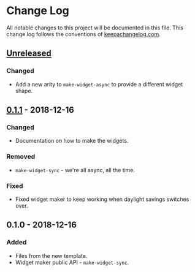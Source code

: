 # Change Log
All notable changes to this project will be documented in this file. This change log follows the conventions of [keepachangelog.com](http://keepachangelog.com/).

## [Unreleased]
### Changed
- Add a new arity to `make-widget-async` to provide a different widget shape.

## [0.1.1] - 2018-12-16
### Changed
- Documentation on how to make the widgets.

### Removed
- `make-widget-sync` - we're all async, all the time.

### Fixed
- Fixed widget maker to keep working when daylight savings switches over.

## 0.1.0 - 2018-12-16
### Added
- Files from the new template.
- Widget maker public API - `make-widget-sync`.

[Unreleased]: https://github.com/your-name/stock-watcher/compare/0.1.1...HEAD
[0.1.1]: https://github.com/your-name/stock-watcher/compare/0.1.0...0.1.1
